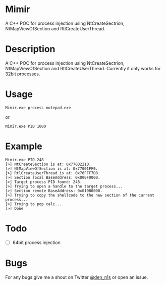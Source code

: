 # Mimir
A C++ POC for process injection using NtCreateSectrion, NtMapViewOfSection and RtlCreateUserThread.

# Description

A C++ POC for process injection using NtCreateSectrion, NtMapViewOfSection and RtlCreateUserThread. Currently it only works for 32bit processes.

# Usage
```
Mimir.exe process notepad.exe
```
or 
```
Mimir.exe PID 1000
```
# Example

```
Mimir.exe PID 248
[>] NtCreateSection is at: 0x77002210.
[>] NtMapViewOfSection is at: 0x77001FF0.
[>] RtlCreateUserThread is at: 0x76FFF7D0.
[>] Section local BaseAddress: 0x000F0000.
[>] Target process PID found: 248.
[>] Trying to open a handle to the target process...
[>] Section remote BaseAddress: 0x010B0000.
[>] Trying to copy the shellcode to the new section of the current process...
[>] Trying to pop calc...
[>] Done
```

# Todo
- [ ] 64bit process injection

# Bugs
For any bugs give me a shout on Twitter [@den_n1s](https://twitter.com/den_n1s) or open an issue. 
